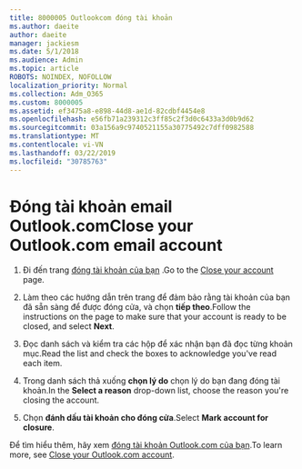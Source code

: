 ```yaml
---
title: 8000005 Outlookcom đóng tài khoản
ms.author: daeite
author: daeite
manager: jackiesm
ms.date: 5/1/2018
ms.audience: Admin
ms.topic: article
ROBOTS: NOINDEX, NOFOLLOW
localization_priority: Normal
ms.collection: Adm_O365
ms.custom: 8000005
ms.assetid: ef3475a8-e898-44d8-ae1d-82cdbf4454e8
ms.openlocfilehash: e56fb71a239312c3ff85c2f3d0c6433a3d0b9d62
ms.sourcegitcommit: 03a156a9c9740521155a30775492c7dff0982588
ms.translationtype: MT
ms.contentlocale: vi-VN
ms.lasthandoff: 03/22/2019
ms.locfileid: "30785763"
---
```

# <a name="close-your-outlookcom-email-account"></a><span data-ttu-id="eba7c-102">Đóng tài khoản email Outlook.com</span><span class="sxs-lookup"><span data-stu-id="eba7c-102">Close your Outlook.com email account</span></span>

1. <span data-ttu-id="eba7c-103">Đi đến trang [đóng tài khoản của bạn](https://go.microsoft.com/fwlink/p/?linkid=845493) .</span><span class="sxs-lookup"><span data-stu-id="eba7c-103">Go to the [Close your account](https://go.microsoft.com/fwlink/p/?linkid=845493) page.</span></span> 
    
2. <span data-ttu-id="eba7c-104">Làm theo các hướng dẫn trên trang để đảm bảo rằng tài khoản của bạn đã sẵn sàng để được đóng cửa, và chọn **tiếp theo**.</span><span class="sxs-lookup"><span data-stu-id="eba7c-104">Follow the instructions on the page to make sure that your account is ready to be closed, and select **Next**.</span></span> 
    
3. <span data-ttu-id="eba7c-105">Đọc danh sách và kiểm tra các hộp để xác nhận bạn đã đọc từng khoản mục.</span><span class="sxs-lookup"><span data-stu-id="eba7c-105">Read the list and check the boxes to acknowledge you've read each item.</span></span>
    
4. <span data-ttu-id="eba7c-106">Trong danh sách thả xuống **chọn lý do** chọn lý do bạn đang đóng tài khoản.</span><span class="sxs-lookup"><span data-stu-id="eba7c-106">In the **Select a reason** drop-down list, choose the reason you're closing the account.</span></span> 
    
5. <span data-ttu-id="eba7c-107">Chọn **đánh dấu tài khoản cho đóng cửa**.</span><span class="sxs-lookup"><span data-stu-id="eba7c-107">Select **Mark account for closure**.</span></span> 
    
<span data-ttu-id="eba7c-108">Để tìm hiểu thêm, hãy xem [đóng tài khoản Outlook.com của bạn](https://go.microsoft.com/fwlink/p/?linkid=873106)[](https://support.office.com/article/564b801e-2a47-4cb2-afa8-12ead3185038.aspx).</span><span class="sxs-lookup"><span data-stu-id="eba7c-108">To learn more, see [Close your Outlook.com account](https://go.microsoft.com/fwlink/p/?linkid=873106)[](https://support.office.com/article/564b801e-2a47-4cb2-afa8-12ead3185038.aspx).</span></span>
  

